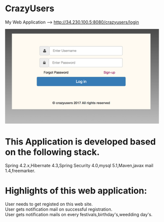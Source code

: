 # CrazyUsers
My Web Application --> http://34.230.100.5:8080/crazyusers/login    

![CrazyUsers](https://github.com/Re1tReddy/Docs/blob/master/crazyusers.png)


# This Application is developed based on the following stack.

Spring 4.2.x,Hibernate 4.3,Spring Security 4.0,mysql 5.1,Maven,javax mail 1.4,freemarker.                 
                                                                
# Highlights of this web application:
                                                                      
 User needs to get registed on this web site.              
 User gets notification mail on successful registration.         
 User gets notification mails on every festivals,birthday's,weedding day's.
